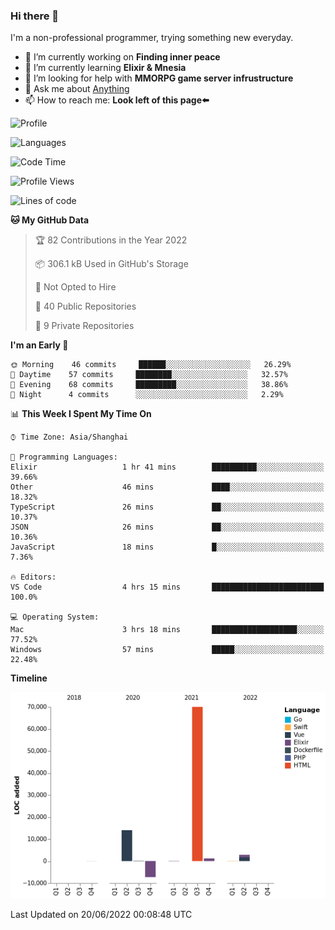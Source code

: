 ### Hi there 👋

I'm a non-professional programmer, trying something new everyday.

<!--
**dyzdyz010/dyzdyz010** is a ✨ _special_ ✨ repository because its `README.md` (this file) appears on your GitHub profile.
-->

- 🔭 I’m currently working on **Finding inner peace**
- 🌱 I’m currently learning **Elixir & Mnesia**
- 🤔 I’m looking for help with **MMORPG game server infrustructure**
- 💬 Ask me about [Anything](https://github.com/dyzdyz010/dyzdyz010/issues)
- 📫 How to reach me: **Look left of this page⬅️**

<!-- - 👯 I’m looking to collaborate on
- 😄 Pronouns: ...
- ⚡ Fun fact: ...
 -->
 
![Profile](https://github-readme-stats.vercel.app/api?username=dyzdyz010&count_private=true&show_icons=true&theme=dracula)

![Languages](https://github-readme-stats.vercel.app/api/top-langs/?username=dyzdyz010&layout=compact&theme=dracula)

<!--START_SECTION:waka-->
![Code Time](http://img.shields.io/badge/Code%20Time-0%20secs-blue)

![Profile Views](http://img.shields.io/badge/Profile%20Views-3-blue)

![Lines of code](https://img.shields.io/badge/From%20Hello%20World%20I%27ve%20Written-81%20Thousand%20lines%20of%20code-blue)

**🐱 My GitHub Data** 

> 🏆 82 Contributions in the Year 2022
 > 
> 📦 306.1 kB Used in GitHub's Storage 
 > 
> 🚫 Not Opted to Hire
 > 
> 📜 40 Public Repositories 
 > 
> 🔑 9 Private Repositories  
 > 
**I'm an Early 🐤** 

```text
🌞 Morning    46 commits     ██████░░░░░░░░░░░░░░░░░░░   26.29% 
🌆 Daytime    57 commits     ████████░░░░░░░░░░░░░░░░░   32.57% 
🌃 Evening    68 commits     █████████░░░░░░░░░░░░░░░░   38.86% 
🌙 Night      4 commits      ░░░░░░░░░░░░░░░░░░░░░░░░░   2.29%

```


📊 **This Week I Spent My Time On** 

```text
⌚︎ Time Zone: Asia/Shanghai

💬 Programming Languages: 
Elixir                   1 hr 41 mins        ██████████░░░░░░░░░░░░░░░   39.66% 
Other                    46 mins             ████░░░░░░░░░░░░░░░░░░░░░   18.32% 
TypeScript               26 mins             ██░░░░░░░░░░░░░░░░░░░░░░░   10.37% 
JSON                     26 mins             ██░░░░░░░░░░░░░░░░░░░░░░░   10.36% 
JavaScript               18 mins             █░░░░░░░░░░░░░░░░░░░░░░░░   7.36%

🔥 Editors: 
VS Code                  4 hrs 15 mins       █████████████████████████   100.0%

💻 Operating System: 
Mac                      3 hrs 18 mins       ███████████████████░░░░░░   77.52% 
Windows                  57 mins             █████░░░░░░░░░░░░░░░░░░░░   22.48%

```

**Timeline**

![Chart not found](https://raw.githubusercontent.com/dyzdyz010/dyzdyz010/master/charts/bar_graph.png) 


 Last Updated on 20/06/2022 00:08:48 UTC
<!--END_SECTION:waka-->
